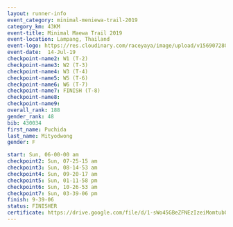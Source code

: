 ```yaml
---
layout: runner-info 
event_category: minimal-meniewa-trail-2019 
category_km: 43KM 
event-title: Minimal Maewa Trail 2019 
event-location: Lampang, Thailand 
event-logo: https://res.cloudinary.com/raceyaya/image/upload/v1569072805/logo/minimal-trail_ktnvsp.jpg 
event-date:  14-Jul-19 
checkpoint-name2: W1 (T-2) 
checkpoint-name3: W2 (T-3) 
checkpoint-name4: W3 (T-4) 
checkpoint-name5: W5 (T-6) 
checkpoint-name6: W6 (T-7) 
checkpoint-name7: FINISH (T-8) 
checkpoint-name8: 
checkpoint-name9: 
overall_rank: 188
gender_rank: 48
bib: 430034
first_name: Puchida
last_name: Mityodwong
gender: F

start: Sun, 06-00-00 am
checkpoint2: Sun, 07-25-15 am
checkpoint3: Sun, 08-14-53 am
checkpoint4: Sun, 09-20-17 am
checkpoint5: Sun, 01-11-58 pm
checkpoint6: Sun, 10-26-53 am
checkpoint7: Sun, 03-39-06 pm
finish: 9-39-06
status: FINISHER
certificate: https://drive.google.com/file/d/1-sWo45GBeZFNEzIzeiMomtub02E_rK8B/view?usp=sharing
---
```

